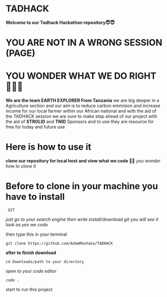 # TADHACK

**Welcome to our Tadhack Hackathon repository😇😇**

 # YOU ARE NOT IN A WRONG SESSION (PAGE)

# YOU WONDER WHAT WE DO RIGHT 🥹😵‍💫

**We are the team EARTH EXPLORER From Tanzania** we are big deeper in a Agriculture section and our aim is to reduce carbon emmision and increase income for our local farmer within our African national and with the aid of the TADHACK session we are sure to make step ahead of our project with the aid of **STROLID**  and **TNID** Sponsors and to use they are resource for free for today and future use 

# Here is how to use it 

**clone our repository for local host and view what we code 👾👾**
 *you wonder how to clone it*

# Before to clone in your machine you have to install  
     GIT 
*just go to your search engine then write install/download git you will see it look as yes we code*   

then type this in your terminal

 ```
git clone https://github.com/AdamMashaka/TADHACK

```

**after to finish download**

```
cd Downloads/path to your directory

```
*open to your code editor*

```
code .

```

start to run this project 
 

 
